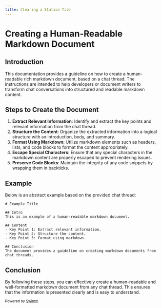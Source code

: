 ```yaml
---
title: Clearing a Station Tile
---
```

# Creating a Human-Readable Markdown Document

## Introduction

This documentation provides a guideline on how to create a human-readable rich markdown document, based on a chat thread. The instructions are intended to help developers or document writers to transform chat conversations into structured and readable markdown content.

## Steps to Create the Document

1. **Extract Relevant Information**: Identify and extract the key points and relevant information from the chat thread.
2. **Structure the Content**: Organize the extracted information into a logical structure with an introduction, body, and summary.
3. **Format Using Markdown**: Utilize markdown elements such as headers, lists, and code blocks to format the content appropriately.
4. **Escape Special Characters**: Ensure that any special characters in the markdown content are properly escaped to prevent rendering issues.
5. **Preserve Code Blocks**: Maintain the integrity of any code snippets by wrapping them in backticks.

## Example

Below is an abstract example based on the provided chat thread:

```
# Example Title

## Intro
This is an example of a human-readable markdown document.

## Content
- Key Point 1: Extract relevant information.
- Key Point 2: Structure the content.
- Key Point 3: Format using markdown.

## Conclusion
The document provides a guideline on creating markdown documents from chat threads.
```

## Conclusion

By following these steps, you can effectively create a human-readable and well-formatted markdown document from any chat thread. This ensures that the information is presented clearly and is easy to understand.

<SwmMeta version="3.0.0"><sup>Powered by [Swimm](https://app.swimm.io/)</sup></SwmMeta>
